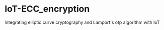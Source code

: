 # IoT-ECC_encryption
Integrating elliptic curve cryptography and Lamport's otp algorithm with IoT  
